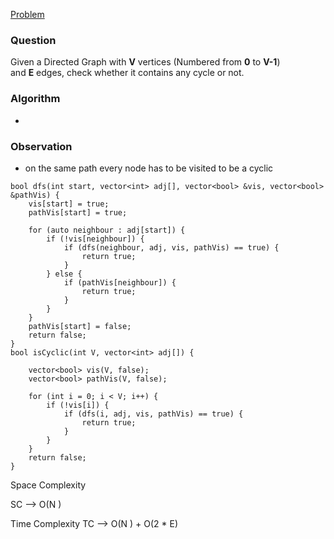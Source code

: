 [Problem](https://www.geeksforgeeks.org/problems/detect-cycle-in-a-directed-graph/1)

### Question
Given a Directed Graph with **V** vertices (Numbered from **0** to **V-1**) and **E** edges, check whether it contains any cycle or not.

### Algorithm
-
### Observation
- on the same path every node has to be visited to be a cyclic



```
bool dfs(int start, vector<int> adj[], vector<bool> &vis, vector<bool> &pathVis) {
	vis[start] = true;
	pathVis[start] = true;

	for (auto neighbour : adj[start]) {
		if (!vis[neighbour]) {
			if (dfs(neighbour, adj, vis, pathVis) == true) {
				return true;
			}
		} else {
			if (pathVis[neighbour]) {
				return true;
			}
		}
	}
	pathVis[start] = false;
	return false;
}
bool isCyclic(int V, vector<int> adj[]) {

	vector<bool> vis(V, false);
	vector<bool> pathVis(V, false);

	for (int i = 0; i < V; i++) {
		if (!vis[i]) {
			if (dfs(i, adj, vis, pathVis) == true) {
				return true;
			}
		}
	}
	return false;
}
```





Space Complexity

SC --> O(N ) 




Time Complexity
TC --> O(N ) + O(2 * E)

